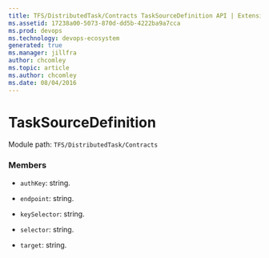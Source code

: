 ```yaml
---
title: TFS/DistributedTask/Contracts TaskSourceDefinition API | Extensions for Azure DevOps Services
ms.assetid: 17238a00-5073-870d-dd5b-4222ba9a7cca
ms.prod: devops
ms.technology: devops-ecosystem
generated: true
ms.manager: jillfra
author: chcomley
ms.topic: article
ms.author: chcomley
ms.date: 08/04/2016
---
```


# TaskSourceDefinition

Module path: `TFS/DistributedTask/Contracts`


### Members

* `authKey`: string. 

* `endpoint`: string. 

* `keySelector`: string. 

* `selector`: string. 

* `target`: string. 

